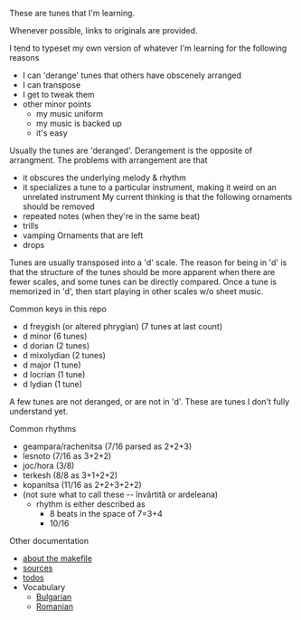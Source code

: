 These are tunes that I'm learning.

Whenever possible, links to originals are provided.

I tend to typeset my own version of whatever I'm learning for the following reasons
 - I can 'derange' tunes that others have obscenely arranged
 - I can transpose
 - I get to tweak them
 - other minor points
    - my music uniform
    - my music is backed up
    - it's easy


Usually the tunes are 'deranged'.
Derangement is the opposite of arrangment.
The problems with arrangement are that
 - it obscures the underlying melody & rhythm
 - it specializes a tune to a particular instrument, making it weird on an unrelated instrument
My current thinking is that the following ornaments should be removed
 - repeated notes (when they're in the same beat)
 - trills
 - vamping
Ornaments that are left
 - drops

Tunes are usually transposed into a 'd' scale.
The reason for being in 'd' is that the structure of the tunes should be more apparent when there are fewer scales, and some tunes can be directly compared.
Once a tune is memorized in 'd', then start playing in other scales w/o sheet music.

Common keys in this repo
 - d freygish (or altered phrygian) (7 tunes at last count)
 - d minor (6 tunes)
 - d dorian (2 tunes)
 - d mixolydian (2 tunes)
 - d major (1 tune)
 - d locrian (1 tune)
 - d lydian (1 tune)

A few tunes are not deranged, or are not in 'd'.
These are tunes I don't fully understand yet.

Common rhythms
 - geampara/rachenitsa (7/16 parsed as 2+2+3)
 - lesnoto (7/16 as 3+2+2)
 - joc/hora (3/8)
 - terkesh (8/8 as 3+1+2+2)
 - kopanitsa (11/16 as 2+2+3+2+2)
 - (not sure what to call these -- învârtită or ardeleana)
    - rhythm is either described as
       - 8 beats in the space of 7=3+4
       - 10/16

Other documentation
 - [about the makefile](makefile.md)
 - [sources](sources.md)
 - [todos](todo.md)
 - Vocabulary
    - [Bulgarian](vocab-bg.md)
    - [Romanian](vocab-ro.md)
